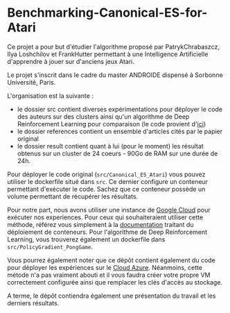 # Benchmarking-Canonical-ES-for-Atari

Ce projet a pour but d'étudier l'algorithme proposé par PatrykChrabaszcz, Ilya Loshchilov et FrankHutter permettant à une Intelligence Artificielle d'apprendre à jouer sur d'anciens jeux Atari.

Le projet s'inscrit dans le cadre du master ANDROIDE dispensé à Sorbonne Université, Paris.

L'organisation est la suivante :

  * le dossier src contient diverses expérimentations pour déployer le code des auteurs sur des clusters ainsi qu'un algorithme de Deep Reinforcement Learning pour comparaison (le code provient d'[ici](https://github.com/omerbsezer/PolicyGradient_PongGame))
  * le dossier references contient un ensemble d'articles cités par le papier original
  * le dossier result contient quant à lui (pour le moment) les résultat obtenus sur un cluster de 24 coeurs - 90Go de RAM sur une durée de 24h.

Pour déployer le code original (`src/Canonical_ES_Atari`) vous pouvez utiliser le dockerfile situé dans `src`. Ce dernier configure un conteneur permettant d'exécuter le code. Sachez que ce conteneur possède un volume permettant de récupérer les résultats.

Pour notre part, nous avons utiliser une instance de [Google Cloud](https://cloud.google.com/) pour exécuter nos experiences. Pour ceux qui souhaiteraient utiliser cette méthode, référez vous simplement à la [documentation](https://cloud.google.com/docs/overview/cloud-platform-services#computing-hosting) traitant du déploiement de conteneurs.
Pour l'algorithme de Deep Reinforcement Learning, vous trouverez également un dockerfile dans `src/PolicyGradient_PongGame`.

Vous pourrez également noter que ce dépôt contient également du code pour déployer les expériences sur le [Cloud Azure](https://azure.microsoft.com/fr-fr/). Néanmoins, cette métode n'a pas vraiment abouti et il vous faudra créer votre propre VM correctement configurée ainsi que remplacer les clés d'accès au stockage.

A terme, le dépôt contiendra également une présentation du travail et les derniers résultats.
